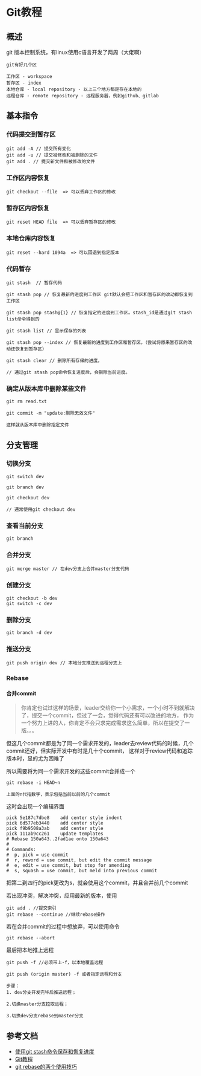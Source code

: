 # Git教程
## 概述
git 版本控制系统，有linux使用c语言开发了两周（大佬啊）<br>

```$xslt
git有好几个区

工作区 - workspace
暂存区 - index
本地仓库 - local repository - 以上三个地方都是存在本地的
远程仓库 - remote repository - 远程服务器，例如github、gitlab
```
## 基本指令
### 代码提交到暂存区
```$xslt
git add -A // 提交所有变化
git add -u // 提交被修改和被删除的文件
git add . // 提交新文件和被修改的文件
```

### 工作区内容恢复
```$xslt
git checkout --file  => 可以丢弃工作区的修改
```

### 暂存区内容恢复
```$xslt
git reset HEAD file  => 可以丢弃暂存区的修改
```

### 本地仓库内容恢复
```$xslt
git reset --hard 1094a  => 可以回退到指定版本
```

### 代码暂存
```$xslt
git stash  // 暂存代码

git stash pop // 恢复最新的进度到工作区 git默认会把工作区和暂存区的改动都恢复到工作区

git stash pop stash@{1} // 恢复指定的进度到工作区。stash_id是通过git stash list命令得到的

git stash list // 显示保存的列表

git stash pop --index // 恢复最新的进度到工作区和暂存区。（尝试将原来暂存区的改动还恢复到暂存区）

git stash clear // 删除所有存储的进度。

// 通过git stash pop命令恢复进度后，会删除当前进度。
```

### 确定从版本库中删除某些文件
```$xslt
git rm read.txt 

git commit -m "update:删除无效文件"

这样就从版本库中删除指定文件
```

## 分支管理
### 切换分支
```$xslt
git switch dev

git branch dev

git checkout dev

// 通常使用git checkout dev
```
### 查看当前分支
```$xslt
git branch
```
### 合并分支
```$xslt
git merge master // 在dev分支上合并master分支代码
```
### 创建分支
```$xslt
git checkout -b dev
git switch -c dev
```
### 删除分支
```$xslt
git branch -d dev
```

### 推送分支
```$xslt
git push origin dev // 本地分支推送到远程分支上
```

### Rebase
#### 合并commit
>你肯定也试过这样的场景，leader交给你一个小需求，一个小时不到就解决了，提交一个commit，但过了一会，觉得代码还有可以改进的地方，
作为一个努力上进的人，你肯定不会只求完成需求这么简单，所以在提交了一版。。。

但这几个commit都是为了同一个需求开发的，leader去review代码的时候，几个commit还好，但实际开发中有时是几十个commit，
这样对于review代码和追踪版本时，显的尤为困难了

所以需要将为同一个需求开发的这些commit合并成一个
```$xslt
git rebase -i HEAD~n

上面的n代指数字，表示包括当前以前的几个commit
```

这时会出现一个编辑界面

```$xslt
pick 5e187c7dbe8    add center style indent  
pick 6d577eb3440    add center style  
pick f9b9508a3ab    add center style  
pick 111ab9cc261    update templates  
# Rebase 150a643..2fad1ae onto 150a643  
#  
# Commands:  
#  p, pick = use commit  
#  r, reword = use commit, but edit the commit message  
#  e, edit = use commit, but stop for amending  
#  s, squash = use commit, but meld into previous commit  
```

把第二到四行的pick更改为s，就会使用这个commit，并且合并前几个commit

若出现冲突，解决冲突，应用最新的版本，使用
```$xslt
git add . //提交索引
git rebase --continue //继续rebase操作
```
若在合并commit的过程中想放弃，可以使用命令
```$xslt
git rebase --abort
```

最后把本地推上远程

```$xslt
git push -f //必须带上-f，以本地覆盖远程

git push (origin master) -f 或者指定远程和分支
```




```$xslt
步骤：
1. dev分支开发完毕后推送远程；

2.切换master分支拉取远程；

3.切换dev分支rebase到master分支
```


## 参考文档

* [使用git stash命令保存和恢复进度](https://blog.csdn.net/daguanjia11/article/details/73810577)
* [Git教程](https://www.liaoxuefeng.com/wiki/896043488029600)
* [git rebase的两个使用技巧](https://juejin.cn/post/6844903926517465096)
